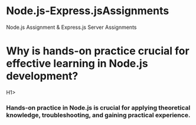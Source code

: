 # Node.js-Express.jsAssignments
Node.js Assignment &amp; Express.js Server Assignments



<H1> Why is hands-on practice crucial for effective learning in Node.js development? </H1>H1>
  
<H3>Hands-on practice in Node.js is crucial for applying theoretical knowledge, troubleshooting,    and gaining practical experience.</H3>
